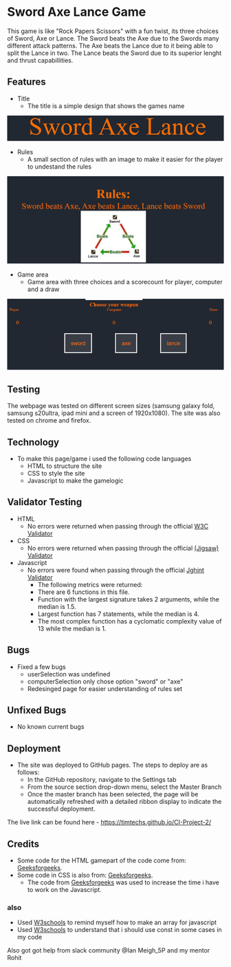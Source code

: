 # Sword Axe Lance Game

 This game is like "Rock Papers Scissors" with a fun twist, its three choices of Sword, Axe or Lance. The Sword beats the Axe due to the Swords many different attack patterns. The Axe beats the Lance due to it being able to split the Lance in two. The Lance beats the Sword due to its superior lenght and thrust capabillities.

## Features

* Title
    * The title is a simple design that shows the games name

![image of title](docs/title.jpg)

* Rules
    * A small section of rules with an image to make it easier for the player to undestand the rules

![image of rules to the game](docs/footer.jpg)

* Game area
    * Game area with three choices and a scorecount for player, computer and a draw

![image of the game area](docs/gamearea.jpg)

## Testing

The webpage was tested on different screen sizes (samsung galaxy fold, samsung s20ultra, ipad mini and a screen of 1920x1080). The site was also tested on chrome and firefox.

## Technology
* To make this page/game i used the following code languages
    * HTML to structure the site
    * CSS to style the site
    * Javascript to make the gamelogic

## Validator Testing
* HTML
    * No errors were returned when passing through the official [W3C Validator](https://validator.w3.org/nu/?doc=https%3A%2F%2Ftimtechs.github.io%2FCI-Project-2%2F)
* CSS
    * No errors were returned when passing through the official [(Jigsaw) Validator](https://jigsaw.w3.org/css-validator/validator?uri=https%3A%2F%2Ftimtechs.github.io%2FCI-Project-2%2F&profile=css3svg&usermedium=all&warning=1&vextwarning=&lang=sv)
* Javascript
    * No errors were found when passing through the official [Jghint Validator](https://jshint.com/)
        * The following metrics were returned:
        * There are 6 functions in this file.
        * Function with the largest signature takes 2 arguments, while the median is 1.5.
        * Largest function has 7 statements, while the median is 4.
        * The most complex function has a cyclomatic complexity value of 13 while the median is 1.

## Bugs

* Fixed a few bugs
    * userSelection was undefined
    * computerSelection only chose option "sword" or "axe"
    * Redesinged page for easier understanding of rules set

## Unfixed Bugs
* No known current bugs

## Deployment

* The site was deployed to GitHub pages. The steps to deploy are as follows:
    * In the GitHub repository, navigate to the Settings tab
    * From the source section drop-down menu, select the Master Branch
    * Once the master branch has been selected, the page will be automatically refreshed with a detailed ribbon display to indicate the successful deployment.

The live link can be found here - https://timtechs.github.io/CI-Project-2/

## Credits
* Some code for the HTML gamepart of the code come from: [Geeksforgeeks](https://www.geeksforgeeks.org/rock-paper-and-scissor-game-using-javascript/).
* Some code in CSS is also from: [Geeksforgeeks](https://www.geeksforgeeks.org/rock-paper-and-scissor-game-using-javascript/).
    * The code from [Geeksforgeeks](https://www.geeksforgeeks.org/rock-paper-and-scissor-game-using-javascript/) was used to increase the time i have to work on the Javascript.
### also
* Used [W3schools](https://www.w3schools.com/js/js_arrays.asp) to remind myself how to make an array for javascript
* Used [W3schools](https://www.w3schools.com/js/js_array_const.asp) to understand that i should use const in some cases in my code

Also got got help from slack community @Ian Meigh_5P and my mentor Rohit